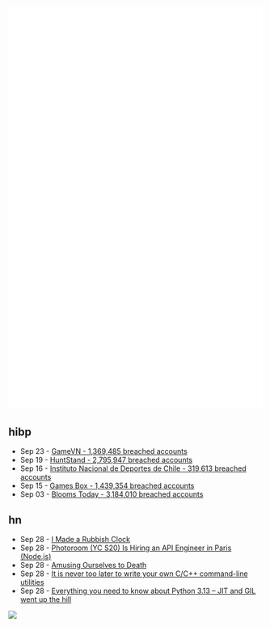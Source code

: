 ![Metrics](https://raw.githubusercontent.com/phixion/phixion/master/metrics.svg)

## hibp

<!--
for https://github.com/phixion/phixion/blob/main/.github/workflows/feeds.yml
-->
<!--START_SECTION:haveibeenpwnd-->
- Sep 23 - [GameVN - 1,369,485 breached accounts](https://haveibeenpwned.com/PwnedWebsites#GameVN)
- Sep 19 - [HuntStand - 2,795,947 breached accounts](https://haveibeenpwned.com/PwnedWebsites#HuntStand)
- Sep 16 - [Instituto Nacional de Deportes de Chile - 319,613 breached accounts](https://haveibeenpwned.com/PwnedWebsites#InstitutoNacionalDeDeportesDeChile)
- Sep 15 - [Games Box - 1,439,354 breached accounts](https://haveibeenpwned.com/PwnedWebsites#GamesBox)
- Sep 03 - [Blooms Today - 3,184,010 breached accounts](https://haveibeenpwned.com/PwnedWebsites#BloomsToday)
<!--END_SECTION:haveibeenpwnd-->

## hn

<!--
for https://github.com/phixion/phixion/blob/main/.github/workflows/feeds.yml
-->
<!--START_SECTION:hn-->
- Sep 28 - [I Made a Rubbish Clock](https://blog.jgc.org/2024/09/i-made-rubbish-clock.html)
- Sep 28 - [Photoroom (YC S20) Is Hiring an API Engineer in Paris (Node.js)](https://jobs.ashbyhq.com/photoroom/24a08307-ae2e-4a40-a6fa-30fb919fb637)
- Sep 28 - [Amusing Ourselves to Death](https://otpok.com/2014/01/03/amusing-ourselves-to-death/)
- Sep 28 - [It is never too later to write your own C/C++ command-line utilities](https://lemire.me/blog/2024/09/28/it-is-never-too-later-to-write-your-own-c-c-command-line-utilities/)
- Sep 28 - [Everything you need to know about Python 3.13 – JIT and GIL went up the hill](https://drew.silcock.dev/blog/everything-you-need-to-know-about-python-3-13/)
<!--END_SECTION:hn-->

<!--
for https://yhype.me
-->
![](https://hit.yhype.me/github/profile?user_id=13013670)
